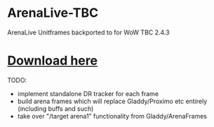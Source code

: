 # ArenaLive-TBC
ArenaLive Unitframes backported to for WoW TBC 2.4.3

# [Download here](https://github.com/Schaka/ArenaLive-TBC/releases)


TODO:
- implement standalone DR tracker for each frame
- build arena frames which will replace Gladdy/Proximo etc entirely (including buffs and such)
- take over "/target arena1" functionality from Gladdy/ArenaFrames
